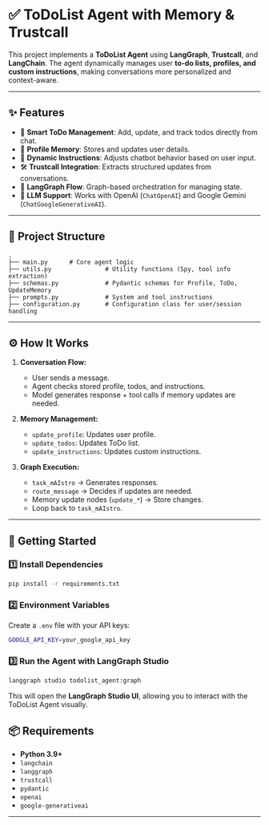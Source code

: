 # ✅ ToDoList Agent with Memory & Trustcall

This project implements a **ToDoList Agent** using **LangGraph**, **Trustcall**, and **LangChain**. The agent dynamically manages user **to-do lists, profiles, and custom instructions**, making conversations more personalized and context-aware.

---

## ✨ Features

* 📝 **Smart ToDo Management**: Add, update, and track todos directly from chat.
* 📌 **Profile Memory**: Stores and updates user details.
* 🔄 **Dynamic Instructions**: Adjusts chatbot behavior based on user input.
* 🛠 **Trustcall Integration**: Extracts structured updates from conversations.
* 🧩 **LangGraph Flow**: Graph-based orchestration for managing state.
* 🤖 **LLM Support**: Works with OpenAI (`ChatOpenAI`) and Google Gemini (`ChatGoogleGenerativeAI`).

---

## 📂 Project Structure

```
.
├── main.py      # Core agent logic
├── utils.py               # Utility functions (Spy, tool info extraction)
├── schemas.py             # Pydantic schemas for Profile, ToDo, UpdateMemory
├── prompts.py             # System and tool instructions
├── configuration.py       # Configuration class for user/session handling
```

---

## ⚙️ How It Works

1. **Conversation Flow:**

   * User sends a message.
   * Agent checks stored profile, todos, and instructions.
   * Model generates response + tool calls if memory updates are needed.

2. **Memory Management:**

   * `update_profile`: Updates user profile.
   * `update_todos`: Updates ToDo list.
   * `update_instructions`: Updates custom instructions.

3. **Graph Execution:**

   * `task_mAIstro` → Generates responses.
   * `route_message` → Decides if updates are needed.
   * Memory update nodes (`update_*`) → Store changes.
   * Loop back to `task_mAIstro`.

---

## 🚀 Getting Started

### 1️⃣ Install Dependencies

```bash
pip install -r requirements.txt
```

### 2️⃣ Environment Variables

Create a `.env` file with your API keys:

```bash
GOOGLE_API_KEY=your_google_api_key
```

### 3️⃣ Run the Agent with LangGraph Studio

```bash
langgraph studio todolist_agent:graph
```

This will open the **LangGraph Studio UI**, allowing you to interact with the ToDoList Agent visually.

## 📦 Requirements

* **Python 3.9+**
* `langchain`
* `langgraph`
* `trustcall`
* `pydantic`
* `openai`
* `google-generativeai`

---


